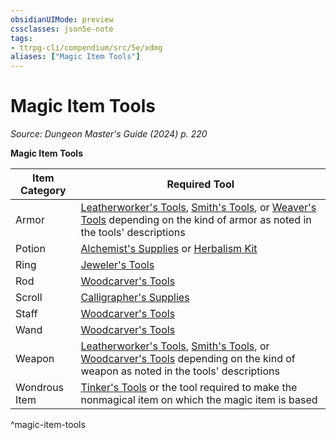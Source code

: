 ```yaml
---
obsidianUIMode: preview
cssclasses: json5e-note
tags:
- ttrpg-cli/compendium/src/5e/xdmg
aliases: ["Magic Item Tools"]
---
```

# Magic Item Tools
*Source: Dungeon Master's Guide (2024) p. 220* 

**Magic Item Tools**

| Item Category | Required Tool |
|---------------|---------------|
| Armor | [Leatherworker's Tools](leatherworkers-tools-xphb.md), [Smith's Tools](smiths-tools-xphb.md), or [Weaver's Tools](weavers-tools-xphb.md) depending on the kind of armor as noted in the tools' descriptions |
| Potion | [Alchemist's Supplies](alchemists-supplies-xphb.md) or [Herbalism Kit](herbalism-kit-xphb.md) |
| Ring | [Jeweler's Tools](jewelers-tools-xphb.md) |
| Rod | [Woodcarver's Tools](woodcarvers-tools-xphb.md) |
| Scroll | [Calligrapher's Supplies](calligraphers-supplies-xphb.md) |
| Staff | [Woodcarver's Tools](woodcarvers-tools-xphb.md) |
| Wand | [Woodcarver's Tools](woodcarvers-tools-xphb.md) |
| Weapon | [Leatherworker's Tools](leatherworkers-tools-xphb.md), [Smith's Tools](smiths-tools-xphb.md), or [Woodcarver's Tools](woodcarvers-tools-xphb.md) depending on the kind of weapon as noted in the tools' descriptions |
| Wondrous Item | [Tinker's Tools](tinkers-tools-xphb.md) or the tool required to make the nonmagical item on which the magic item is based |
^magic-item-tools